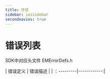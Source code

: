 ```yaml
---
title: 环信
sidebar: iossidebar
secondnavios: true
---
```


# 错误列表

SDK中对应头文件 EMErrorDefs.h

|   错误定义    |   错误描述    |
|   ：---------|------------:|